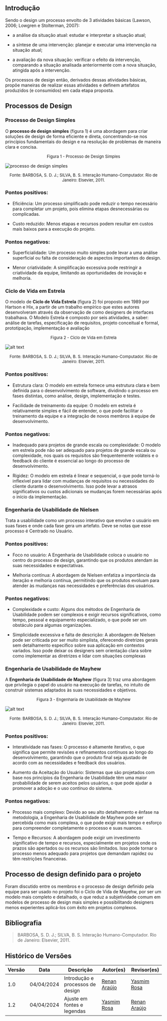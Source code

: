 ## Introdução

Sendo o design um processo envolto de 3 atividades básicas (Lawson, 2006; Lowgren e Stolterman, 2007): 

- a análise da situação atual: estudar e interpretar a situação atual;

- a síntese de uma intervenção: planejar e executar uma intervenção na situação atual;

- a avaliação da nova situação: verificar o efeito da intervenção, comparando a situação analisada anteriormente com a nova situação, atingida após a intervenção.

Os processos de design então, derivados dessas atividades básicas, propõe maneiras de realizar essas atividades e definem artefatos produzidos (e consumidos) em cada etapa proposta.

## Processos de Design
### Processo de Design Simples

O **processo de design simples** (figura 1) é uma abordagem para criar soluções de design de forma eficiente e direta, concentrando-se nos princípios fundamentais do design e na resolução de problemas de maneira clara e concisa.

<font size="2"><p style="text-align: center"> Figura 1 - Processo de Design Simples </p></font>
![processo de design simples](image.png)
<font size="2"><p style="text-align: center"> Fonte: BARBOSA, S. D. J.; SILVA, B. S. Interação Humano-Computador. Rio de Janeiro: Elsevier, 2011.</p></font>

### Pontos positivos:

- Eficiência: Um processo simplificado pode reduzir o tempo necessário para completar um projeto, pois elimina etapas desnecessárias ou complicadas.

- Custo reduzido: Menos etapas e recursos podem resultar em custos mais baixos para a execução do projeto.

### Pontos negativos: 

- Superficialidade: Um processo muito simples pode levar a uma análise superficial ou falta de consideração de aspectos importantes do design.

- Menor criatividade: A simplificação excessiva pode restringir a criatividade da equipe, limitando as oportunidades de inovação e melhoria.
### Ciclo de Vida em Estrela

O modelo de **Ciclo de Vida Estrela** (figura 2) foi proposto em 1989 por Hartson e Hix, a partir de um trabalho empírico que estes autores desenvolveram através da observação de como  designers de interfaces trabalhava. O Modelo Estrela é composto por seis atividades, a saber: análise de tarefas, especificação de requisitos, projeto conceitual e formal, prototipação, implementação e avaliação

<font size="2"><p style="text-align: center"> Figura 2 - Ciclo de Vida em Estrela </p></font>

![alt text](image-1.png)
<font size="2"><p style="text-align: center"> Fonte: BARBOSA, S. D. J.; SILVA, B. S. Interação Humano-Computador. Rio de Janeiro: Elsevier, 2011.</p></font>

### Pontos positivos: 

- Estrutura clara: O modelo em estrela fornece uma estrutura clara e bem definida para o desenvolvimento de software, dividindo o processo em fases distintas, como análise, design, implementação e testes.

- Facilidade de treinamento da equipe: O modelo em estrela é relativamente simples e fácil de entender, o que pode facilitar o treinamento da equipe e a integração de novos membros à equipe de desenvolvimento.

### Pontos negativos: 

- Inadequado para projetos de grande escala ou complexidade: O modelo em estrela pode não ser adequado para projetos de grande escala ou complexidade, nos quais os requisitos são frequentemente voláteis e o feedback do cliente é essencial ao longo do processo de desenvolvimento.

- Rigidez: O modelo em estrela é linear e sequencial, o que pode torná-lo inflexível para lidar com mudanças de requisitos ou necessidades do cliente durante o desenvolvimento. Isso pode levar a atrasos significativos ou custos adicionais se mudanças forem necessárias após o início da implementação.

### Engenharia de Usabilidade de Nielsen

Trata a usabilidade como um processo interativo que envolve o usuário em suas fases e onde cada fase gera um artefato. Deve se notas que esse processo é Centrado no Usuário.

### Pontos positivos: 

- Foco no usuário: A Engenharia de Usabilidade coloca o usuário no centro do processo de design, garantindo que os produtos atendam às suas necessidades e expectativas.

- Melhoria contínua: A abordagem de Nielsen enfatiza a importância da iteração e melhoria contínua, permitindo que os produtos evoluam para atender às mudanças nas necessidades e preferências dos usuários.

### Pontos negativos: 

- Complexidade e custo: Alguns dos métodos de Engenharia de Usabilidade podem ser complexos e exigir recursos significativos, como tempo, pessoal e equipamento especializado, o que pode ser um obstáculo para algumas organizações.

- Simplicidade excessiva e falta de descrição: A abordagem de Nielsen pode ser criticada por ser muito simplista, oferecendo diretrizes gerais sem detalhamento específico sobre sua aplicação em contextos variados. Isso pode deixar os designers sem orientação clara sobre como implementar as diretrizes e lidar com situações complexas

### Engenharia de Usabilidade de Mayhew


A **Engenharia de Usabilidade de Mayhew** (figura 3) traz uma abordagem que privilegia o papel do usuário na execução de tarefas, no intuito de construir sistemas adaptados às suas necessidades e objetivos. 

<font size="2"><p style="text-align: center"> Figura 3 - Engenharia de Usabilidade de Mayhew  </p></font>

![alt text](image-2.png)

<font size="2"><p style="text-align: center"> Fonte: BARBOSA, S. D. J.; SILVA, B. S. Interação Humano-Computador. Rio de Janeiro: Elsevier, 2011.</p></font>


### Pontos positivos:

- Interatividade nas fases: O processo é altamente iterativo, o que significa que permite revisões e refinamentos contínuos ao longo do desenvolvimento, garantindo que o produto final seja ajustado de acordo com as necessidades e feedback dos usuários.

- Aumento da Aceitação do Usuário: Sistemas que são projetados com base nos princípios da Engenharia de Usabilidade têm uma maior probabilidade de serem aceitos pelos usuários, o que pode ajudar a promover a adoção e o uso contínuo do sistema.

### Pontos negativos: 

- Processo mais complexo: Devido ao seu alto detalhamento e ênfase na metodologia, a Engenharia de Usabilidade de Mayhew pode ser percebida como mais complexa, o que pode exigir mais tempo e esforço para compreender completamente o processo e suas nuances.

- Tempo e Recursos: A abordagem pode exigir um investimento significativo de tempo e recursos, especialmente em projetos onde os prazos são apertados ou os recursos são limitados. Isso pode tornar o processo menos adequado para projetos que demandam rapidez ou têm restrições financeiras.


## Processo de design definido para o projeto

Foram discutido entre os membros e o processo de design definido pela equipe para ser usado no projeto foi o Ciclo de Vida de Mayehw, por ser um modelo mais completo e detalhado, o que reduz a subjetividade comum em modelos de processo de design mais simples e possibilitando designers menos experientes aplicá-los com êxito em projetos complexos.

## Bibliografia
> BARBOSA, S. D. J.; SILVA, B. S. Interação Humano-Computador. Rio de Janeiro: Elsevier, 2011.

## Histórico de Versões

| Versão |    Data    | Descrição                                 | Autor(es)                                       | Revisor(es)                                    |
| ------ | :--------: | ----------------------------------------- | ----------------------------------------------- | ---------------------------------------------- |
| 1.0    | 04/04/2024 | Introdução e processos de design |  [Renan Araújo](https://github.com/renantfm4)   | [Yasmim Rosa](https://github.com/yaskisoba) |
| 1.2    | 04/04/2024 | Ajuste em fontes e legendas |  [Yasmim Rosa](https://github.com/yaskisoba)   | [Renan Araújo](https://github.com/renantfm4) |
